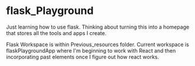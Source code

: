 # flask_Playground
Just learning how to use flask. Thinking about turning this into a homepage that stores all the tools and apps I create.


Flask Workspace is within Previous_resources folder. Current workspace is flaskPlaygroundApp where I'm beginning to work with React and then incorporating past elements once I figure out how react works.
